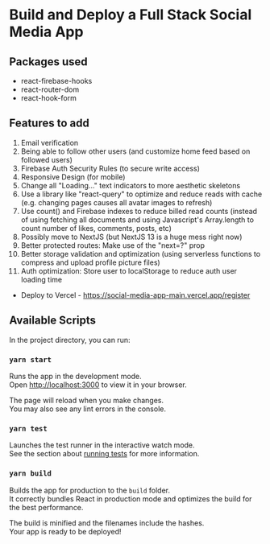 # Build and Deploy a Full Stack Social Media App 

## Packages used
- react-firebase-hooks
- react-router-dom
- react-hook-form

## Features to add
1. Email verification
2. Being able to follow other users (and customize home feed based on followed users)
3. Firebase Auth Security Rules (to secure write access)
4. Responsive Design (for mobile)
5. Change all "Loading..." text indicators to more aesthetic skeletons
6. Use a library like "react-query" to optimize and reduce reads with cache (e.g. changing pages causes all avatar images to refresh)
7. Use count() and Firebase indexes to reduce billed read counts (instead of using fetching all documents and using Javascript's Array.length to count number of likes, comments, posts, etc)
8. Possibly move to NextJS (but NextJS 13 is a huge mess right now)
9. Better protected routes: Make use of the "next=?" prop
10. Better storage validation and optimization (using serverless functions to compress and upload profile picture files)
11. Auth optimization: Store user to localStorage to reduce auth user loading time


- Deploy to Vercel - https://social-media-app-main.vercel.app/register


## Available Scripts

In the project directory, you can run:

### `yarn start`

Runs the app in the development mode.\
Open [http://localhost:3000](http://localhost:3000) to view it in your browser.

The page will reload when you make changes.\
You may also see any lint errors in the console.

### `yarn test`

Launches the test runner in the interactive watch mode.\
See the section about [running tests](https://facebook.github.io/create-react-app/docs/running-tests) for more information.

### `yarn build`

Builds the app for production to the `build` folder.\
It correctly bundles React in production mode and optimizes the build for the best performance.

The build is minified and the filenames include the hashes.\
Your app is ready to be deployed!




